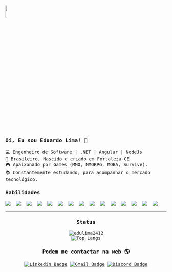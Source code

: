 <samp>
<img width="10%" src="https://komarev.com/ghpvc/?username=edulima2412&color=yellowgreen&label=Visualizações" />

### Oi, Eu sou Eduardo Lima! 👋
💻 Engenheiro de Software | .NET | Angular | NodeJs <br>
🏡 Brasileiro, Nascido e criado em Fortaleza-CE. <br>
🎮 Apaixonado por Games (MMO, MMORPG, MOBA, Survive). <br>
📚 Constantemente estudando, para acompanhar o mercado tecnológico. <br>

### Habilidades
<img src="https://img.shields.io/badge/CSharp-1?&logo=c-sharp&style=social&logoColor=67217a" />&nbsp;
<img src="https://img.shields.io/badge/.NET-1?&logo=.net&style=social" />&nbsp;
<img src="https://img.shields.io/badge/NodeJS-1?&logo=node.js&style=social" />&nbsp;
<img src="https://img.shields.io/badge/JSON-1?style=social&logo=json" />&nbsp;
<img src="https://img.shields.io/badge/Git-F05032?style=social&logo=git&logoColor=F05032" />&nbsp;
<img src="https://img.shields.io/badge/Github-1?&logo=github&style=social" />&nbsp;
<img src="https://img.shields.io/badge/React-1?&logo=react&style=social&logoColor=5adafd" />&nbsp;
<img src="https://img.shields.io/badge/HTML-1?&logo=html5&style=social" />&nbsp;
<img src="https://img.shields.io/badge/CSS-1?&logo=css3&style=social" />&nbsp;
<img src="https://img.shields.io/badge/Javascript-1?&logo=javascript&style=social&logoColor=f0d73b" />&nbsp;
<img src="https://img.shields.io/badge/SQL%20Server-1?&logo=microsoft-sql-server&style=social" />&nbsp;
<img src="https://img.shields.io/badge/MySQL-1?&logo=mysql&style=social" />&nbsp;
<img src="https://img.shields.io/badge/PostgreSQL-1?&logo=postgresql&style=social" />&nbsp;
<img src="https://img.shields.io/badge/Visual%20Studio-1?&logo=visual-studio&style=social" />&nbsp;
<img src="https://img.shields.io/badge/VS%20Code-1?&logo=visual-studio-code&style=social" />&nbsp;

<div align="center">
<hr />

### Status
![edulima2412](https://github-readme-stats.vercel.app/api?username=edulima2412&theme=chartreuse-dark&show_icons=true&hide_title=true)
<br />
![Top Langs](https://github-readme-stats.vercel.app/api/top-langs/?username=edulima2412&langs_count=10&layout=compact&theme=chartreuse-dark&hide_title=true)


### Podem me contactar na web 🌎
[![Linkedin Badge](https://img.shields.io/badge/-Linkedin-blue?style=flat&logo=Linkedin&logoColor=white&link=https://www.linkedin.com/in/edulima2412)](https://www.linkedin.com/in/edulima2412)
[![Gmail Badge](https://img.shields.io/badge/-Gmail-c14438?style=flat&logo=Gmail&logoColor=white&link=mailto:edulima2412@gmail.com)](mailto:edulima2412@gmail.com)
[![Discord Badge](https://img.shields.io/badge/-Discord-blue?style=flat&logo=Discord&logoColor=white&link=https://discord.com/channels/EduardoLima#7204)](https://discord.com/channels/@EduardoLima#7204)

</div>
</samp>
